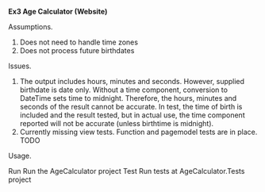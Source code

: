 **Ex3 Age Calculator (Website)**

Assumptions.

1. Does not need to handle time zones
2. Does not process future birthdates


Issues.

1. The output includes hours, minutes and seconds. However, supplied birthdate is date only. Without a time component, conversion to DateTime sets time to midnight. Therefore, the hours, minutes and seconds of the result cannot be accurate. In test, the time of birth is included and the result tested, but in actual use, the time component reported will not be accurate (unless birthtime is midnight). 
2. Currently missing view tests. Function and pagemodel tests are in place. TODO


Usage.

Run
Run the AgeCalculator project
Test
Run tests at AgeCalculator.Tests project
